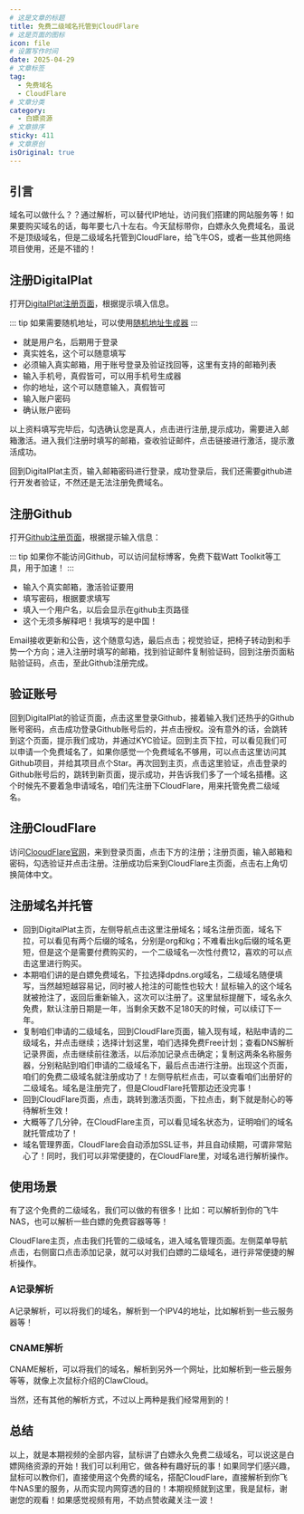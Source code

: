 ```yaml
---
# 这是文章的标题
title: 免费二级域名托管到CloudFlare
# 这是页面的图标
icon: file
# 设置写作时间
date: 2025-04-29
# 文章标签
tag:
  - 免费域名
  - CloudFlare
# 文章分类
category:
  - 白嫖资源
# 文章排序
sticky: 411
# 文章原创
isOriginal: true
---
```

<BiliBili bvid="BV1DyGCzsEDb" autoplay=true />

## 引言

域名可以做什么？？通过解析，可以替代IP地址，访问我们搭建的网站服务等！如果要购买域名的话，每年要七八十左右。今天鼠标带你，白嫖永久免费域名，虽说不是顶级域名，但是二级域名托管到CloudFlare，给飞牛OS，或者一些其他网络项目使用，还是不错的！

## 注册DigitalPlat

打开[DigitalPlat注册页面](https://dash.domain.digitalplat.org/auth/register)，根据提示填入信息。

::: tip
如果需要随机地址，可以使用[随机地址生成器](https://addressgenerator.top/us-address-generator)
:::
- <Badge text="Username" type="info" vertical="middle" />就是用户名，后期用于登录
- <Badge text="Legal full name" type="info" vertical="middle" />真实姓名，这个可以随意填写
- <Badge text="E-Mail" type="info" vertical="middle" />必须输入真实邮箱，用于账号登录及验证找回等，这里有支持的邮箱列表
- <Badge text="Phone" type="info" vertical="middle" />输入手机号，真假皆可，可以用手机号生成器
- <Badge text="Full Address" type="info" vertical="middle" />你的地址，这个可以随意输入，真假皆可
- <Badge text="Password" type="info" vertical="middle" />输入账户密码
- <Badge text="Confirm Password" type="info" vertical="middle" />确认账户密码

以上资料填写完毕后，勾选确认您是真人，点击<Badge text="Register" type="info" vertical="middle" />进行注册,提示成功，需要进入邮箱激活。进入我们注册时填写的邮箱，查收验证邮件，点击链接进行激活，提示激活成功。

回到DigitalPlat主页，输入邮箱密码进行登录，成功登录后，我们还需要github进行开发者验证，不然还是无法注册免费域名。

## 注册Github

打开[Github注册页面](https://github.com/signup)，根据提示输入信息：

::: tip
如果你不能访问Github，可以访问鼠标博客，免费下载Watt Toolkit等工具，用于加速！
:::

- <Badge text="Email" type="info" vertical="middle" />输入个真实邮箱，激活验证要用
- <Badge text="Password" type="info" vertical="middle" />填写密码，根据要求填写
- <Badge text="Username" type="info" vertical="middle" />填入一个用户名，以后会显示在github主页路径
- <Badge text="Your Country" type="info" vertical="middle" />这个无须多解释吧！我填写的是中国！

Email接收更新和公告，这个随意勾选，最后点击<Badge text="Continue" type="info" vertical="middle" />；视觉验证，把椅子转动到和手势一个方向；进入注册时填写的邮箱，找到验证邮件复制验证码，回到注册页面粘贴验证码，点击<Badge text="Continue" type="info" vertical="middle" />，至此Github注册完成。

## 验证账号

回到DigitalPlat的验证页面，点击这里登录Github，接着输入我们还热乎的Github账号密码，点击成功登录Github账号后的<Badge text="Continue" type="info" vertical="middle" />，并点击授权。没有意外的话，会跳转到这个页面，提示我们成功，并通过KYC验证。回到主页下拉，可以看见我们可以申请一个免费域名了，如果你感觉一个免费域名不够用，可以点击这里访问其Github项目，并给其项目点个Star。再次回到主页，点击这里验证，点击登录的Github账号后的<Badge text="Continue" type="info" vertical="middle" />，跳转到新页面，提示成功，并告诉我们多了一个域名插槽。这个时候先不要着急申请域名，咱们先注册下CloudFlare，用来托管免费二级域名。

## 注册CloudFlare

访问[ClooudFlare官网](https://www.cloudflare.com/zh-cn/)，来到登录页面，点击下方的注册；注册页面，输入邮箱和密码，勾选验证并点击注册。注册成功后来到CloudFlare主页面，点击右上角切换简体中文。

## 注册域名并托管

- 回到DigitalPlat主页，左侧导航点击这里注册域名；域名注册页面，域名下拉，可以看见有两个后缀的域名，分别是org和kg；不难看出kg后缀的域名更短，但是这个是需要付费购买的，一个二级域名一次性付费12，喜欢的可以点击这里进行购买。
- 本期咱们讲的是白嫖免费域名，下拉选择dpdns.org域名，二级域名随便填写，当然越短越容易记，同时被人抢注的可能性也较大！鼠标输入的这个域名就被抢注了，返回后重新输入，这次可以注册了。这里鼠标提醒下，域名永久免费，默认注册日期是一年，当剩余天数不足180天的时候，可以续订下一年。
- 复制咱们申请的二级域名，回到CloudFlare页面，输入现有域，粘贴申请的二级域名，并点击继续；选择计划这里，咱们选择免费Free计划；查看DNS解析记录界面，点击继续前往激活，以后添加记录点击确定；复制这两条名称服务器，分别粘贴到咱们申请的二级域名下，最后点击<Badge text="Register" type="info" vertical="middle" />进行注册。出现这个页面，咱们的免费二级域名就注册成功了！左侧导航栏点击<Badge text="My Domains" type="info" vertical="middle" />，可以查看咱们出册好的二级域名。域名是注册完了，但是CloudFlare托管那边还没完事！
- 回到CloudFlare页面，点击<Badge text="继续" type="info" vertical="middle" />，跳转到激活页面，下拉点击<Badge text="立即检查名称服务器" type="info" vertical="middle" />，剩下就是耐心的等待解析生效！
- 大概等了几分钟，在CloudFlare主页，可以看见域名状态为<Badge text="活动" type="info" vertical="middle" />，证明咱们的域名就托管成功了！
- 域名管理界面，CloudFlare会自动添加SSL证书，并且自动续期，可谓非常贴心了！同时，我们可以非常便捷的，在CloudFlare里，对域名进行解析操作。

## 使用场景

有了这个免费的二级域名，我们可以做的有很多！比如：可以解析到你的飞牛NAS，也可以解析一些白嫖的免费容器等等！

CloudFlare主页，点击我们托管的二级域名，进入域名管理页面。左侧菜单导航点击<Badge text="DNS" type="info" vertical="middle" />，右侧窗口点击添加记录，就可以对我们白嫖的二级域名，进行非常便捷的解析操作。

### A记录解析

A记录解析，可以将我们的域名，解析到一个IPV4的地址，比如解析到一些云服务器等！

### CNAME解析

CNAME解析，可以将我们的域名，解析到另外一个网址，比如解析到一些云服务等等，就像上次鼠标介绍的ClawCloud。

当然，还有其他的解析方式，不过以上两种是我们经常用到的！

## 总结

以上，就是本期视频的全部内容，鼠标讲了白嫖永久免费二级域名，可以说这是白嫖网络资源的开始！我们可以利用它，做各种有趣好玩的事！如果同学们感兴趣，鼠标可以教你们，直接使用这个免费的域名，搭配CloudFlare，直接解析到你飞牛NAS里的服务，从而实现内网穿透的目的！本期视频就到这里，我是鼠标，谢谢您的观看！如果感觉视频有用，不妨点赞收藏关注一波！